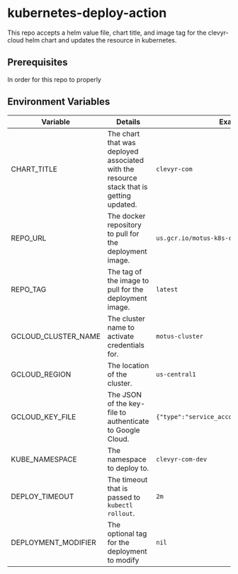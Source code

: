 # kubernetes-deploy-action
This repo accepts a helm value file, chart title, and image tag for the clevyr-cloud 
helm chart and updates the resource in kubernetes.

## Prerequisites
In order for this repo to properly 

## Environment Variables

| Variable            | Details                                                                                 | Example                                       |
|---------------------|-----------------------------------------------------------------------------------------|-----------------------------------------------|
| CHART_TITLE         | The chart that was deployed associated with the resource stack that is getting updated. | `clevyr-com`                                  |
| REPO_URL            | The docker repository to pull for the deployment image.                                 | `us.gcr.io/motus-k8s-cluster/clevyr-com`      |
| REPO_TAG            | The tag of the image to pull for the deployment image.                                  | `latest`                                      |
| GCLOUD_CLUSTER_NAME | The cluster name to activate credentials for.                                           | `motus-cluster`                               |
| GCLOUD_REGION       | The location of the cluster.                                                            | `us-central1`                                 |
| GCLOUD_KEY_FILE     | The JSON of the key-file to authenticate to Google Cloud.                               | `{"type":"service_account","project_id":...}` |
| KUBE_NAMESPACE      | The namespace to deploy to.                                                             | `clevyr-com-dev`                              |
| DEPLOY_TIMEOUT      | The timeout that is passed to `kubectl rollout`.                                        | `2m`                                          |
| DEPLOYMENT_MODIFIER | The optional tag for the deployment to modify                                           | `nil`

